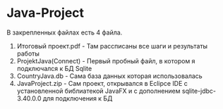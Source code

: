 # Java-Project
В закрепленных файлах есть 4 файла. 
1) Итоговый проект.pdf - Там рассписаны все шаги и результаты работы
2) ProjektJava(Connect) - Первый пробный файл, в котором я подключался к БД Sqlite
3) CountryJava.db - Сама база данных которая использовалась
4) JavaProject.zip - Сам проект, открывался в Eclipce IDE с установленной библиатекой JavaFX и с дополнением sqlite-jdbc-3.40.0.0 для подключения к БД
